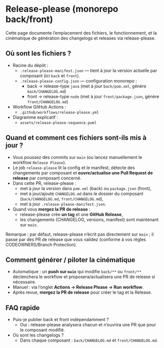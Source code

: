 # Release-please (monorepo back/front)

Cette page documente l’emplacement des fichiers, le fonctionnement, et la cinématique de génération des changelogs et releases via release-please.

## Où sont les fichiers ?

- Racine du dépôt :
  - `.release-please-manifest.json` — tient à jour la version actuelle par composant (ici `back` et `front`).
  - `.release-please-config.json` — configuration monorepo :
    - back → release-type `java` (met à jour `back/pom.xml`, génère `back/CHANGELOG.md`)
    - front → release-type `node` (met à jour `front/package.json`, génère `front/CHANGELOG.md`)
- Workflow GitHub Actions :
  - `.github/workflows/release-please.yml`
- Diagramme explicatif :
  - `assets/release-please-sequence.puml`

## Quand et comment ces fichiers sont-ils mis à jour ?

- Vous poussez des commits sur `main` (ou lancez manuellement le workflow `Release Please`).
- Le job `release-please` lit la config et le manifest, détecte des changements par composant et **ouvre/actualise une Pull Request de release** par composant concerné.
- Dans cette PR, release-please :
  - met à jour la version dans `pom.xml` (back) ou `package.json` (front),
  - met à jour/ajoute `CHANGELOG.md` dans le dossier du composant (`back/CHANGELOG.md`, `front/CHANGELOG.md`),
  - met à jour `.release-please-manifest.json`.
- Quand vous **mergez la PR de release** :
  - release-please crée **un tag** et une **GitHub Release**,
  - les changements (CHANGELOG, versions, manifest) sont maintenant sur `main`.

Remarque : par défaut, release-please n’écrit pas directement sur `main` ; il passe par des PR de release que vous validez (conforme à vos règles CODEOWNERS/Branch Protection).

## Comment générer / piloter la cinématique

- Automatique : un **push sur `main`** qui modifie `back/**` ou `front/**` déclenchera le workflow et proposera/actualisera une PR de release si nécessaire.
- Manuel : via l’onglet **Actions → Release Please → Run workflow**.
- Après revue, **mergez la PR de release** pour créer le tag et la Release.

## FAQ rapide

- Puis-je publier back et front indépendamment ?
  - Oui : release-please analysera chacun et n’ouvrira une PR que pour le composant modifié.
- Où sont les changelogs ?
  - Dans chaque composant : `back/CHANGELOG.md` et `front/CHANGELOG.md`.